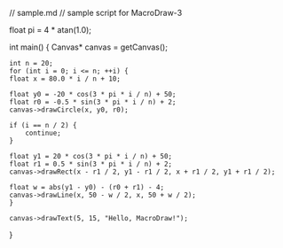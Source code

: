 // sample.md
// sample script for MacroDraw-3


float pi = 4 * atan(1.0);

int main()
{
    Canvas* canvas = getCanvas();

    int n = 20;
    for (int i = 0; i <= n; ++i) {
	float x = 80.0 * i / n + 10;

	float y0 = -20 * cos(3 * pi * i / n) + 50;
	float r0 = -0.5 * sin(3 * pi * i / n) + 2;
	canvas->drawCircle(x, y0, r0);

	if (i == n / 2) {
	    continue;
	}

	float y1 = 20 * cos(3 * pi * i / n) + 50;
	float r1 = 0.5 * sin(3 * pi * i / n) + 2;
	canvas->drawRect(x - r1 / 2, y1 - r1 / 2, x + r1 / 2, y1 + r1 / 2);

	float w = abs(y1 - y0) - (r0 + r1) - 4;
	canvas->drawLine(x, 50 - w / 2, x, 50 + w / 2);
    }

    canvas->drawText(5, 15, "Hello, MacroDraw!");
}
